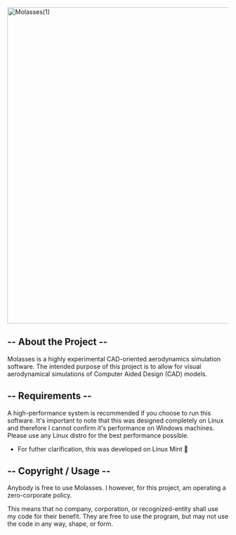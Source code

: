 <img width="1280" height="720" alt="Molasses(1)" src="https://github.com/user-attachments/assets/a77d37b9-b493-46c8-a1ba-bbb7a474e17c" />

## -- About the Project --
Molasses is a highly experimental CAD-oriented aerodynamics simulation software. The intended purpose of this project is to allow
for visual aerodynamical simulations of Computer Aided Design (CAD) models.

## -- Requirements -- 
A high-performance system is recommended if you choose to run this software. It's important to note that this was designed completely
on Linux and therefore I cannot confirm it's performance on Windows machines. Please use any Linux distro for the best performance possible.

* For futher clarification, this was developed on Linux Mint 💯

## -- Copyright / Usage --
Anybody is free to use Molasses. I however, for this project, am operating a zero-corporate policy.

This means that no company, corporation, or recognized-entity shall use my code for their benefit. They are free to use the program, but may not use the code in any way, shape, or form. 

